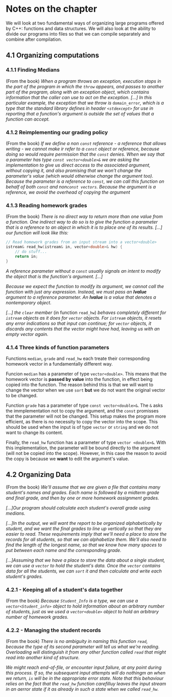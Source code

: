 # Notes on the chapter

We will look at two fundamental ways of organizing large programs offered by C++: functions and data structures. We will also look at the ability to divide our programs into files so that we can compile separately and combine after compilation.

## 4.1 Organizing computations

### 4.1.1 Finding Medians

(From the book) _When a program throws an exception, execution stops in the part of the program in which the `throw` appears, and passes to another part of the program, along with an *exception object*, which contains information that the caller can use to act on the exception.
[...] In this particular example, the exception that we throw is_ `domain_error`_, which is a type that the standard library defines in header `<stdexcept>` for use in reporting that a function's argument is outside the set of values that a function can accept._

### 4.1.2 Reimplementing our grading policy

(From the book) _If we define a non `const` reference - a reference that allows writing - we cannot make ir refer to a `const` object or reference, because doing so would require permission that the `const` denies._
_When we say that a parameter has type `const vector<double>&` we are asking the implementation to give us direct access to the associated argument, without copying it, and also promising that we won't change the parameter's value (which would otherwise change the argument too). Because the parameter is a reference to `const`, we can call this function on behalf of both `const` and non`const vectors`. Because the argument is a reference, we avoid the overhead of copying the argument_

### 4.1.3 Reading homework grades

(From the book) _There is no direct way to return more than one value from a function. One indirect way to do so is to give the function a parameter that is a reference to an object in which it is to place one of its results. [...] our function will look like this:_

```cpp
// Read homework grades from an input stream into a vector<double>
istream& read_hw(istream& in, vector<double>& hw) {
    // do stuff...
    return in;
}
```

_A reference parameter without a `const` usually signals an intent to modify the object that is the function's argument._
_[...]_

_Because we expect the function to modify its argument, we cannot call the function with just any expression. Instead, we must pass an **lvalue** argument to a reference parameter. An **lvalue** is a value that denotes a nontemporary object._

_[...] the `clear` member_ (in function `read_hw`) _behaves completely different for `istream` objects as it does for `vector` objects. For `istream` objects, it resets any error indications so that input can continue; for `vector` objects, it discards any contents that the vector might have had, leaving us with an empty vector again._

### 4.1.4 Three kinds of function parameters

Functions `median`, `grade` and `read_hw` each treate their corresponding homework vector in a fundamentally different way.

Funcion `median` has a parameter of type `vector<double>`. This means that the homework vector is **passed by value** into the function, in effect being copied into the function. The reason behind this is that we will want to change the vector when we use `sort` **but** we do not want the original vector to be changed.

Function `grade` has a parameter of type `const vector<double>&`. The `&` asks the immplementation not to copy the argument, and the `const` promisses that the parameter will not be changed. This setup makes the program more efficient, as there is no necessity to copy the vector into the scope. This should be used when the input is of type `vector` or `string` and we do not want to change its content.

Finally, the `read_hw` function has a parameter of type `vector <double>&`. With this implementation, the parameter will be bound directly to the argument (will not be copied into the scope). However, in this case the reason to avoid the copy is because we **want** to edit the argument's value.

## 4.2 Organizing Data

(From the book) _We'll assume that we are given a file that contains many student's names and grades. Each name is followed by a midterm grade and final grade, and then by one or more homework assignment grades._

_[...]Our program should calculate each student's overall grade using medians._

_[...]In the output, we will want the report to be organized alphabetically by student, and we want the final grades to line up vertically so that they are easier to read. These requirements imply that we'll need a place to store the records for all students, so that we can alphabetize them. We'll also need to find the length of the longest name, so that we know how many spaces to put between each name and the corresponding grade._

_[...]Assuming that we have a place to store the data about a single student, we can use a `vector` to hold the student's data. Once the `vector` contains data for all the students, we can `sort` it and then calculate and write each student's grades._

### 4.2.1 - Keeping all of a student's data together

(From the book) _Because `Student_Info` is a type, we can use a `vector<Student_info>` object to hold information about an arbitrary number of students, just as we used a `vector<double>` object to hold an arbitrary number of homework grades._

### 4.2.2 - Managing the student records

(From the book) _There is no ambiguity in naming this function `read`, because the type of its second parameter will tell us what we're reading. Overloading will distinguish it from any other function called `read` that might read into another kind of structure._

_We might reach end-of-file, or encounter input failure, at any point during this process. If so, the subsequent input attempts will do nothingm an when we return, `is` will be in the appropriate error state. Note that this behaviour relies on the fact that the `read_hw` function carefilluy leaves the input stream in an aerror state if it as already in such a state when we called `read_hw`._
